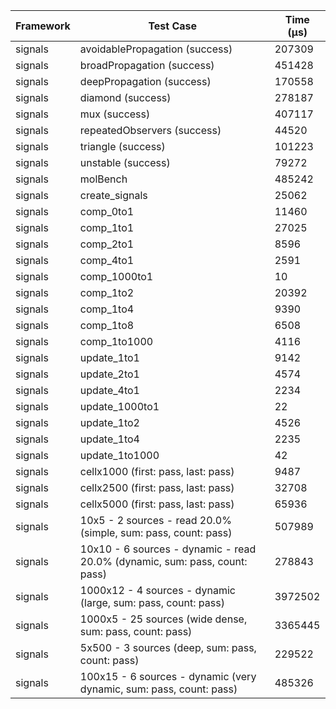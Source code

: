 | Framework | Test Case | Time (μs) |
| --- | --- | --- |
| signals | avoidablePropagation (success) | 207309 |
| signals | broadPropagation (success) | 451428 |
| signals | deepPropagation (success) | 170558 |
| signals | diamond (success) | 278187 |
| signals | mux (success) | 407117 |
| signals | repeatedObservers (success) | 44520 |
| signals | triangle (success) | 101223 |
| signals | unstable (success) | 79272 |
| signals | molBench | 485242 |
| signals | create_signals | 25062 |
| signals | comp_0to1 | 11460 |
| signals | comp_1to1 | 27025 |
| signals | comp_2to1 | 8596 |
| signals | comp_4to1 | 2591 |
| signals | comp_1000to1 | 10 |
| signals | comp_1to2 | 20392 |
| signals | comp_1to4 | 9390 |
| signals | comp_1to8 | 6508 |
| signals | comp_1to1000 | 4116 |
| signals | update_1to1 | 9142 |
| signals | update_2to1 | 4574 |
| signals | update_4to1 | 2234 |
| signals | update_1000to1 | 22 |
| signals | update_1to2 | 4526 |
| signals | update_1to4 | 2235 |
| signals | update_1to1000 | 42 |
| signals | cellx1000 (first: pass, last: pass) | 9487 |
| signals | cellx2500 (first: pass, last: pass) | 32708 |
| signals | cellx5000 (first: pass, last: pass) | 65936 |
| signals | 10x5 - 2 sources - read 20.0% (simple, sum: pass, count: pass) | 507989 |
| signals | 10x10 - 6 sources - dynamic - read 20.0% (dynamic, sum: pass, count: pass) | 278843 |
| signals | 1000x12 - 4 sources - dynamic (large, sum: pass, count: pass) | 3972502 |
| signals | 1000x5 - 25 sources (wide dense, sum: pass, count: pass) | 3365445 |
| signals | 5x500 - 3 sources (deep, sum: pass, count: pass) | 229522 |
| signals | 100x15 - 6 sources - dynamic (very dynamic, sum: pass, count: pass) | 485326 |
